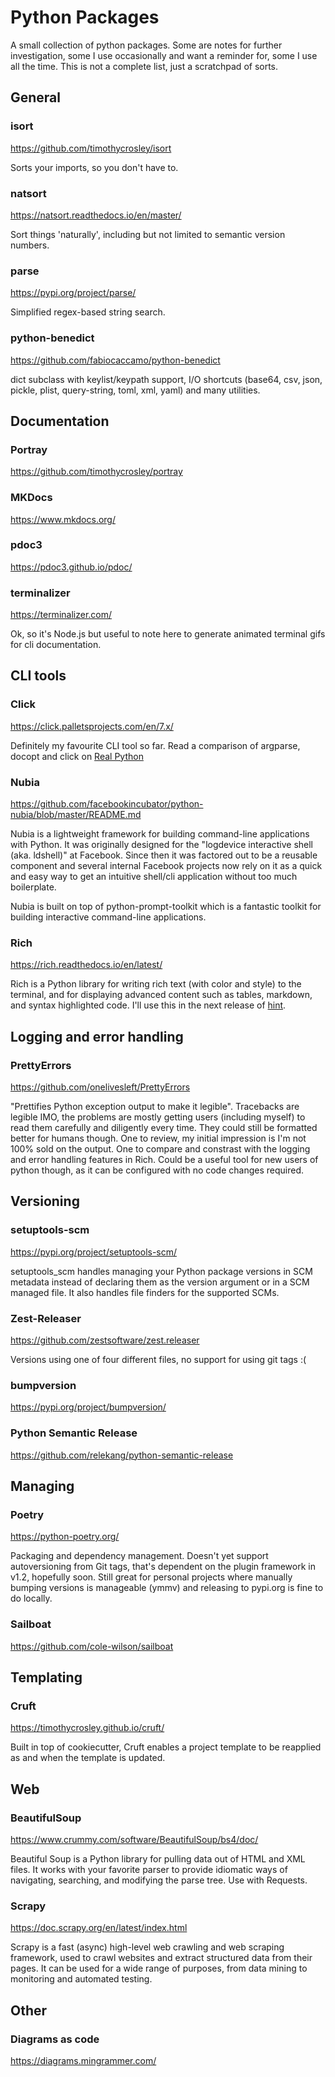 # Python Packages

A small collection of python packages. Some are notes for further investigation, some I use occasionally and want a reminder for, some I use all the time. This is not a complete list, just a scratchpad of sorts.  

## General

### isort

https://github.com/timothycrosley/isort

Sorts your imports, so you don't have to. 

### natsort

https://natsort.readthedocs.io/en/master/

Sort things 'naturally', including but not limited to semantic version numbers.

### parse

https://pypi.org/project/parse/

Simplified regex-based string search.

### python-benedict

https://github.com/fabiocaccamo/python-benedict

dict subclass with keylist/keypath support, I/O shortcuts (base64, csv, json, pickle, plist, query-string, toml, xml, yaml) and many utilities.

## Documentation

### Portray

https://github.com/timothycrosley/portray

### MKDocs

https://www.mkdocs.org/

### pdoc3

https://pdoc3.github.io/pdoc/

### terminalizer

https://terminalizer.com/

Ok, so it's Node.js but useful to note here to generate animated terminal gifs for cli documentation. 

## CLI tools

### Click

https://click.palletsprojects.com/en/7.x/

Definitely my favourite CLI tool so far. Read a comparison of argparse, docopt and click on [Real Python](https://realpython.com/comparing-python-command-line-parsing-libraries-argparse-docopt-click/)

### Nubia

https://github.com/facebookincubator/python-nubia/blob/master/README.md

Nubia is a lightweight framework for building command-line applications with Python. It was originally designed for the "logdevice interactive shell (aka. ldshell)" at Facebook. Since then it was factored out to be a reusable component and several internal Facebook projects now rely on it as a quick and easy way to get an intuitive shell/cli application without too much boilerplate.

Nubia is built on top of python-prompt-toolkit which is a fantastic toolkit for building interactive command-line applications.

### Rich

https://rich.readthedocs.io/en/latest/

Rich is a Python library for writing rich text (with color and style) to the terminal, and for displaying advanced content such as tables, markdown, and syntax highlighted code. I'll use this in the next release of [hint](https://pypi.org/project/hint-cli/).

## Logging and error handling

### PrettyErrors

https://github.com/onelivesleft/PrettyErrors

"Prettifies Python exception output to make it legible". Tracebacks are legible IMO, the problems are mostly getting users (including myself) to read them carefully and diligently every time. They could still be formatted better for humans though. One to review, my initial impression is I'm not 100% sold on the output. One to compare and constrast with the logging and error handling features in Rich. Could be a useful tool for new users of python though, as it can be configured with no code changes required. 

## Versioning

### setuptools-scm

https://pypi.org/project/setuptools-scm/

setuptools_scm handles managing your Python package versions in SCM metadata instead of declaring them as the version argument or in a SCM managed file. It also handles file finders for the supported SCMs.

### Zest-Releaser

https://github.com/zestsoftware/zest.releaser

Versions using one of four different files, no support for using git tags :(

### bumpversion

https://pypi.org/project/bumpversion/

### Python Semantic Release

https://github.com/relekang/python-semantic-release

## Managing

### Poetry

https://python-poetry.org/

Packaging and dependency management. Doesn't yet support autoversioning from Git tags, that's dependent on the plugin framework in v1.2, hopefully soon. Still great for personal projects where manually bumping versions is manageable (ymmv) and releasing to pypi.org is fine to do locally. 

### Sailboat

https://github.com/cole-wilson/sailboat


## Templating

### Cruft

https://timothycrosley.github.io/cruft/

Built in top of cookiecutter, Cruft enables a project template to be reapplied as and when the template is updated.

## Web

### BeautifulSoup

https://www.crummy.com/software/BeautifulSoup/bs4/doc/

Beautiful Soup is a Python library for pulling data out of HTML and XML files. It works with your favorite parser to provide idiomatic ways of navigating, searching, and modifying the parse tree. Use with Requests.

### Scrapy

https://doc.scrapy.org/en/latest/index.html

Scrapy is a fast (async) high-level web crawling and web scraping framework, used to crawl websites and extract structured data from their pages. It can be used for a wide range of purposes, from data mining to monitoring and automated testing.

## Other

### Diagrams as code

https://diagrams.mingrammer.com/
